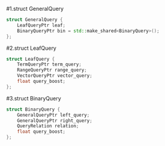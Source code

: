 #1.struct GeneralQuery

```cpp
struct GeneralQuery {
    LeafQueryPtr leaf;
    BinaryQueryPtr bin = std::make_shared<BinaryQuery>();
};
```

#2.struct LeafQuery

```cpp
struct LeafQuery {
    TermQueryPtr term_query;
    RangeQueryPtr range_query;
    VectorQueryPtr vector_query;
    float query_boost;
};

```

#3.struct BinaryQuery

```cpp
struct BinaryQuery {
    GeneralQueryPtr left_query;
    GeneralQueryPtr right_query;
    QueryRelation relation;
    float query_boost;
};
```